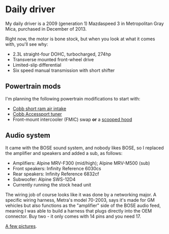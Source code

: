 <!-- vim: set ft=markdown -->
<!-- title: cars / mazdaspeed3 -->

# Daily driver

My daily driver is a 2009 (generation 1) Mazdaspeed 3 in Metropolitan Gray Mica, purchased in December of 2013.

Right now, the motor is bone stock, but when you look at what it comes with, you'll see why:

* 2.3L straight-four DOHC, turbocharged, 274hp
* Transverse mounted front-wheel drive
* Limited-slip differential
* Six speed manual transmission with short shifter

## Powertrain mods

I'm planning the following powertrain modifications to start with:

* [Cobb short ram air intake](http://www.cobbtuning.com/MAZDASPEED3-SF-Intake-Kit-p/771500.htm)
* [Cobb Accessport tuner](http://www.cobbtuning.com/MAZDASPEED-Accessport-V3-p/ap3-maz-002.htm)
* Front-mount intercooler (FMIC) swap **or** a [scooped hood](http://www.streetunit.com/DG_Motorsports_Vented_Hood_for_07_09_Mazdaspeed_3_p/dgms32gh.htm)

## Audio system

It came with the BOSE sound system, and nobody likes BOSE, so I replaced the amplifier and speakers and added a sub, as follows:

* Amplifiers: Alpine MRV-F300 (mid/high); Alpine MRV-M500 (sub)
* Front speakers: Infinity Reference 6030cs
* Rear speakers: Infinity Reference 6832cf
* Subwoofer: Alpine SWS-12D4
* Currently running the stock head unit

The wiring job of course looks like it was done by a networking major. A specific wiring harness, Metra's model 70-2003, says it's made for GM vehicles but also functions as the "amplifier" side of the BOSE audio feed, meaning I was able to build a harness that plugs directly into the OEM connector. Buy two - it only comes with 14 pins and you need 17.

[A few pictures](http://img.fuhry.com/a/XcvST).
